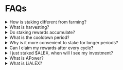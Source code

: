 # FAQs

<details>

<summary>How is staking different from farming?</summary>

Staking involves holding cryptocurrency from a PoS network in a wallet to help validate transactions. It is generally safer and the returns tend to be lower, as it only involves holding tokens in a wallet.

Farming involves lending or staking crypto holdings in DeFi protocols to supply liquidity. The tokens must be deposited into a liquidity pool, and depositors receive LP tokens, representing their share of the pool. They can earn additional tokens by participating in DeFi activities such as lending, borrowing, or trading. 

You can also consult the [farming documentation](../farming/README.md).

</details>

<details>

<summary>What is harvesting?</summary>

Harvesting refers to the act of **claiming your staking rewards**. When you claim your rewards, they are automatically transferred to your wallet.

</details>

<details>

<summary>Do staking rewards accumulate?</summary>

Yes, staking rewards accumulate over time. It is not mandatory to harvest your rewards at the end of each cycle, you can claim them whenever you choose. Also, when you withdraw (unstake) your $ALEX or LiALEX, any unharvested rewards will automatically be withdrawn as well.

</details>

<details>

<summary>What is the cooldown period?</summary>

The cooldown period refers to the time between when your ALEX tokens are staked and when a new cycle begins. Essentially, it is the remaining time (measured in Stacks blocks) of the current staking cycle. This implies that your staked tokens won't start generating rewards immediately, but in the next upcoming cycle. 

For example, if you staked your $ALEX for 32 cycles, you won't receive any rewards for the 33rd cycle. Afterwards, you will be able to earn rewards again if you choose to re-stake your tokens. For more details, check the [Cycles and Cooldown Period](key-concepts.md#cycles-and-cooldown-period) section of the Key concepts page.

</details>

<details>

<summary>Why is it more convenient to stake for longer periods?</summary>

Because of the cooldown period. If you plan to stake for multiple cycles, it is more efficient to stake for the entire period upfront rather than withdrawing and restaking repeatedly.

Lets suppose you want to stake for 12 cycles and choose to stake thrice for 4-cycle periods, you will miss out on rewards for 3 cycles. This happens because each time you withdraw and restake, you enter a cooldown period. In contrast, if you stake directly for the full 12 cycles, you will only miss rewards for 1 cycle, the very first one.

The more cycles you choose to stake for, the less cool-down cycles you will have in the middle. To avoid cool-down cycles altogether, you may use [Liquid Staking with LiAlex](key-concepts.md#liquid-staking).

</details>

<details>

<summary>Can I claim my rewards after every cycle?</summary>

Yes, rewards can be claimed after every cycle concludes, even if you've staked your $ALEX for several cycles. Bear in mind that, although you can claim rewards, your staked tokens can only be withdrawn after the selected cycles expire.

</details>

<details>

<summary>I just staked $ALEX, when will I see my investment?</summary>

The transaction may take up to 40 minutes to become visible in the "My Staking" menu. You can consult the [Staking Guide](how-to.md#step-5-check-transaction-status) for more information on verifying your staking status.

</details>

<details>

<summary>What is APower?</summary>

ALEX Staking Power, or APower, is a special incentive awarded only to $ALEX stakers and yield farmers. APower is a non-transferrable and non-tradable token, that provides special access to future IDOs on the ALEX Launchpad. There are two ways to earn APower through staking on the ALEX platform, either by:

1. **Stake $ALEX (1x Multiplier)**
2. **Stake LP tokens through Yield Farming (0.3x Multiplier)**

There is no maximum amount of APower an address can earn over a period of time. If you are interested in frequently participating in IDOs, staking $ALEX would generate APower the fastest.

</details>

<details>

<summary>What is LiALEX?</summary>

LiALEX is the transferable utility token that allows you to maintain liquidity while staking your $ALEX. When you stake $ALEX through LISA, you mint LiALEX that allow you to participate in other DeFi activities, such as requesting stablecoin loans or investing them in farming pools. For more information, refer to the [LISA Documentation](https://docs.lisalab.io/)

</details>

<!--
## What is the difference between APR and APY?

How long should I stake my $ALEX for?

-->
